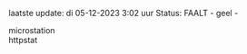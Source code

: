 laatste update: 
di 05-12-2023  3:02   uur 
Status: FAALT - geel - 
<div class="service Y">microstation</div><div class="service G">httpstat</div>